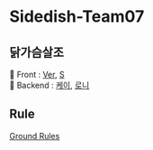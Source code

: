 # Sidedish-Team07
## 닭가슴살조
🌝 Front : [Ver](https://github.com/lv0314), [S](https://github.com/soralee2821) </br>
🌚 Backend : [케이](https://github.com/leekm0310), [로니](https://github.com/ffinn92) 

## Rule
[Ground Rules](https://github.com/ffinn92/sidedish/wiki/Ground-Rule)
